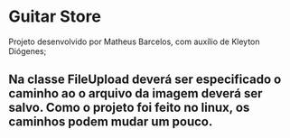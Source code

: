 # Guitar Store

Projeto desenvolvido por Matheus Barcelos, com auxílio de Kleyton Diógenes;

## Na classe FileUpload deverá ser especificado o caminho ao o arquivo da imagem deverá ser salvo. Como o projeto foi feito no linux, os caminhos podem mudar um pouco.
